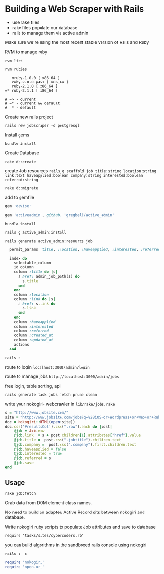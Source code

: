 # Building a Web Scraper with Rails


* use rake files
* rake files populate our database
* rails to manage them via active admin



Make sure we're using the most recent stable version of Rails and Ruby

RVM to manage ruby

`rvm list`

```shell
rvm rubies

   mruby-1.0.0 [ x86_64 ]
   ruby-2.0.0-p451 [ x86_64 ]
   ruby-2.1.0 [ x86_64 ]
=* ruby-2.1.1 [ x86_64 ]

# => - current
# =* - current && default
#  * - default
```

Create new rails project

`rails new jobscraper -d postgresql`

Install gems

`bundle install`

Create Database

`rake db:create`



create Job resources
`rails g scaffold job title:string location:string link:text haveapplied:boolean company:string interested:boolean referred:string`

`rake db:migrate`


add to gemfile
```ruby
gem 'devise'

gem 'activeadmin', github: 'gregbell/active_admin'
```

`bundle install`

`rails g active_admin:install`

`rails generate active_admin:resource job`

```ruby
  permit_params :title, :location, :haveapplied, :interested, :referred

  index do
    selectable_column
    id_column
    column :title do |s|
      a href: admin_job_path(s) do
        s.title
      end
    end
    column :location
    column :link do |s|
      a href: s.link do
        s.link
      end
    end
    column :haveapplied
    column :interested
    column :referred
    column :created_at
    column :updated_at
    actions
  end
```

`rails s`

route to login
`localhost:3000/admin/login`

route to manage jobs
`http://localhost:3000/admin/jobs`

free login, table sorting, api


`rails generate task jobs fetch prune clean`

write your nokogiri- webcrawler in `lib/rake/jobs.rake`



```ruby
s = "http://www.jobsite.com/"
site = "http://www.jobsite.com/jobs?q=%28iOS+or+Wordpress+or+Web+or+Ruby+or+Music+or+Guitar+or+Developer+or+Engineer+or+Coding+%29&l=95073"
doc = Nokogiri::HTML(open(site))
doc.css('#resultsCol').css(".row").each do |post|
	@job = Job.new
	@job.link  = s + post.children[1].attributes["href"].value
	@job.title =  post.css(".jobtitle").children.text
	@job.company =  post.css(".company").first.children.text
	@job.haveapplied = false
	@job.interested = true
	@job.referred = s
	@job.save
end
```


## Usage

`rake job:fetch`

Grab data from DOM element class names.

No need to build an adapter: Active Record sits between nokogiri and database.


Write nokogiri ruby scripts to populate Job attributes and save to database

`require 'tasks/sites/cybercoders.rb'`

you can build algorithms in the sandboxed rails console using nokogiri

`rails c -s`

```ruby
require 'nokogiri'
require 'open-uri'
```
